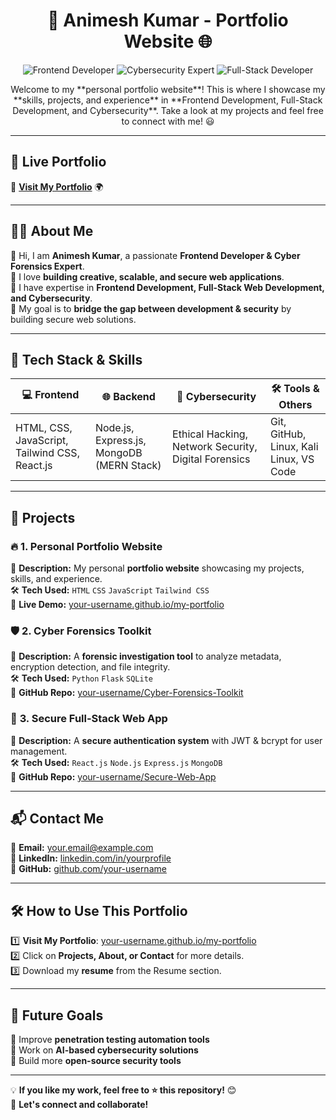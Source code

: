 <h1 align="center">🚀 Animesh Kumar - Portfolio Website 🌐</h1>

<p align="center">
  <img src="https://img.shields.io/badge/Frontend-Developer-blue" alt="Frontend Developer">
  <img src="https://img.shields.io/badge/Cybersecurity-Expert-red" alt="Cybersecurity Expert">
  <img src="https://img.shields.io/badge/Web%20Development-Full--Stack-green" alt="Full-Stack Developer">
</p>

<p align="center">
Welcome to my **personal portfolio website**! This is where I showcase my **skills, projects, and experience** in **Frontend Development, Full-Stack Development, and Cybersecurity**.  
Take a look at my projects and feel free to connect with me! 😃
</p>

---

## 📌 **Live Portfolio**
🔗 **[Visit My Portfolio](https://animesh-kr-portfolio.netlify.app/)** 🌍  

---

## 🧑‍💻 **About Me**
👋 Hi, I am **Animesh Kumar**, a passionate **Frontend Developer & Cyber Forensics Expert**.  
🔹 I love **building creative, scalable, and secure web applications**.  
🔹 I have expertise in **Frontend Development, Full-Stack Web Development, and Cybersecurity**.  
🔹 My goal is to **bridge the gap between development & security** by building secure web solutions.  

---

## 🚀 **Tech Stack & Skills**
| 💻 Frontend | 🌐 Backend | 🔐 Cybersecurity | 🛠 Tools & Others |
|------------|-----------|-----------------|------------------|
| HTML, CSS, JavaScript, Tailwind CSS, React.js | Node.js, Express.js, MongoDB (MERN Stack) | Ethical Hacking, Network Security, Digital Forensics | Git, GitHub, Linux, Kali Linux, VS Code |

---

## 📂 **Projects**
### 🔥 **1. Personal Portfolio Website**
📌 **Description:** My personal **portfolio website** showcasing my projects, skills, and experience.  
🛠 **Tech Used:** `HTML` `CSS` `JavaScript` `Tailwind CSS`  
🔗 **Live Demo:** [your-username.github.io/my-portfolio]([https://your-username.github.io/my-portfolio/](https://animesh-kr-portfolio.netlify.app/))  

### 🛡 **2. Cyber Forensics Toolkit**
📌 **Description:** A **forensic investigation tool** to analyze metadata, encryption detection, and file integrity.  
🛠 **Tech Used:** `Python` `Flask` `SQLite`  
🔗 **GitHub Repo:** [your-username/Cyber-Forensics-Toolkit](https://github.com/your-username/Cyber-Forensics-Toolkit)  

### 🔐 **3. Secure Full-Stack Web App**
📌 **Description:** A **secure authentication system** with JWT & bcrypt for user management.  
🛠 **Tech Used:** `React.js` `Node.js` `Express.js` `MongoDB`  
🔗 **GitHub Repo:** [your-username/Secure-Web-App](https://github.com/your-username/Secure-Web-App)  

---

## 📬 **Contact Me**
📧 **Email:** your.email@example.com  
🔗 **LinkedIn:** [linkedin.com/in/yourprofile](https://linkedin.com/in/yourprofile)  
🐙 **GitHub:** [github.com/your-username](https://github.com/your-username)  

---

## 🛠 **How to Use This Portfolio**
1️⃣ **Visit My Portfolio**: [your-username.github.io/my-portfolio](https://your-username.github.io/my-portfolio/)  
2️⃣ Click on **Projects, About, or Contact** for more details.  
3️⃣ Download my **resume** from the Resume section.  

---

## 🎯 **Future Goals**
🔹 Improve **penetration testing automation tools**  
🔹 Work on **AI-based cybersecurity solutions**  
🔹 Build more **open-source security tools**  

---

💡 **If you like my work, feel free to ⭐ this repository!** 😊  
🚀 **Let's connect and collaborate!**  
